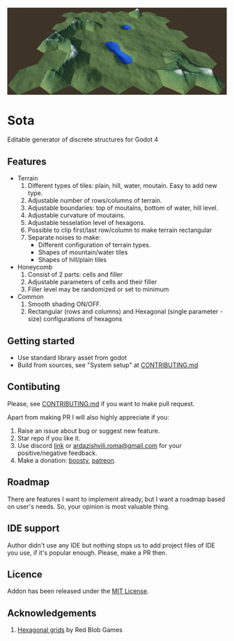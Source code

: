 ![pic](doc/pics/screen0.png)
# Sota

Editable generator of discrete structures for Godot 4

## Features
* Terrain
  1. Different types of tiles: plain, hill, water, moutain. Easy to add new type.
  2. Adjustable number of rows/columns of terrain.
  3. Adjustable boundaries: top of moutains, bottom of water, hill level.
  4. Adjustable curvature of moutains.
  5. Adjustable tesselation level of hexagons.
  6. Possible to clip first/last row/column to make terrain rectangular
  7. Separate noises to make:
      - Different configuration of terrain types.
      - Shapes of mountain/water tiles
      - Shapes of hill/plain tiles
* Honeycomb
  1. Consist of 2 parts: cells and filler
  2. Adjustable parameters of cells and their filler
  3. Filler level may be randomized or set to minimum
* Common
  1. Smooth shading ON/OFF.
  2. Rectangular (rows and columns) and Hexagonal (single parameter - size) configurations of hexagons
   

## Getting started
- Use standard library asset from godot
- Build from sources, see "System setup" at [CONTRIBUTING.md](CONTRIBUTING.md)

## Contibuting
Please, see [CONTRIBUTING.md](CONTRIBUTING.md) if you want to make pull request.

Apart from making PR I will also highly appreciate if you:
1. Raise an issue about bug or suggest new feature.
2. Star repo if you like it.
3. Use discord [link](https://discord.gg/6ZKQ8BfM) or ardazishvili.roma@gmail.com for your positive/negative feedback.
4. Make a donation: [boosty](https://boosty.to/ardazishvili/donate), [patreon](https://patreon.com/RomanArdazishvili?utm_medium=unknown&utm_source=join_link&utm_campaign=creatorshare_creator&utm_content=copyLink).

## Roadmap
There are features I want to implement already, but I want a roadmap based on user's needs. So, your opinion is most valuable thing.

## IDE support
Author didn't use any IDE but nothing stops us to add project files of IDE you use, if it's popular enough. Please, make a PR then.

## Licence
Addon has been released under the [MIT License](https://github.com/ardazishvili/Sota/blob/main/LICENSE).

## Acknowledgements
1. [Hexagonal grids](https://www.redblobgames.com/grids/hexagons/) by Red Blob Games
